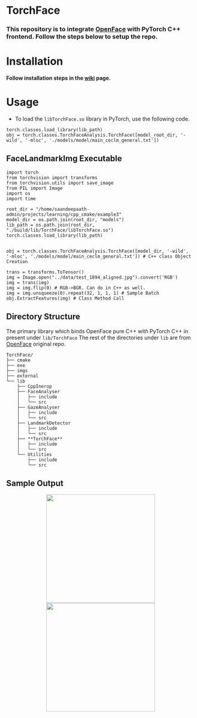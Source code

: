 # **TorchFace**

### This repository is to integrate [OpenFace](https://github.com/TadasBaltrusaitis/OpenFace) with PyTorch C++ frontend. Follow the steps below to setup the repo.

# **Installation**
**Follow installation steps in the [wiki](https://github.com/saandeepa93/TorchOpenFace/wiki/Unix-Setup) page.**

# **Usage**
* To load the `libTorchFace.so` library in PyTorch, use the following code.

```
torch.classes.load_library(lib_path)
obj = torch.classes.TorchFaceAnalysis.TorchFace([model_root_dir, '-wild', '-mloc', './models/model/main_ceclm_general.txt'])
```

## **FaceLandmarkImg Executable**
```
import torch 
from torchvision import transforms 
from torchvision.utils import save_image
from PIL import Image
import os 
import time

root_dir = "/home/saandeepaath-admin/projects/learning/cpp_cmake/example3"
model_dir = os.path.join(root_dir, "models")
lib_path = os.path.join(root_dir, "./build/lib/TorchFace/libTorchFace.so")
torch.classes.load_library(lib_path)


obj = torch.classes.TorchFaceAnalysis.TorchFace([model_dir, '-wild', '-mloc', './models/model/main_ceclm_general.txt']) # C++ class Object Creation

trans = transforms.ToTensor()
img = Image.open("../data/test_1894_aligned.jpg").convert('RGB')
img = trans(img)
img = img.flip(0) # RGB->BGR. Can do in C++ as well.
img = img.unsqueeze(0).repeat(32, 1, 1, 1) # Sample Batch 
obj.ExtractFeatures(img) # Class Method Call
```

## **Directory Structure**

The primary library which binds OpenFace pure C++ with PyTorch C++ in present under `lib/TorchFace`
The rest of the directories under `lib` are from [OpenFace](https://github.com/TadasBaltrusaitis/OpenFace/tree/master/lib/local) original repo. 

```
TorchFace/
├── cmake
├── exe
├── imgs
├── external
└── lib
    ├── CppInerop
    ├── FaceAnalyser
    │   ├── include
    │   └── src
    ├── GazeAnalyser
    │   ├── include
    │   └── src
    ├── LandmarkDetector
    │   ├── include
    │   └── src
    ├── **TorchFace**
    │   ├── include
    │   └── src
    └── Utilities
        ├── include
        └── src

```

## **Sample Output**
<p align="center">
  <img src="https://github.com/saandeepa93/TorchOpenFace/tree/master/imgs/sample.png" height="290" width="290" >
  <img src="https://github.com/saandeepa93/TorchOpenFace/tree/master/imgs/sample.jpg" height="290" width="290" >
</p>


